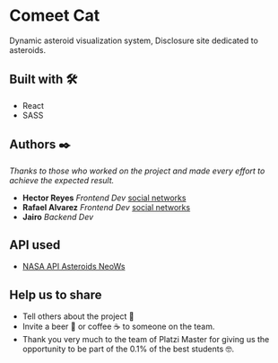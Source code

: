 # Comeet Cat

Dynamic asteroid visualization system, Disclosure site dedicated to asteroids.

## Built with 🛠️

- React
- SASS

## Authors ✒️

_Thanks to those who worked on the project and made every effort to achieve the expected result._

- **Hector Reyes** _Frontend Dev_ [social networks](https://www.instagram.com/conejoestelar/)
- **Rafael Alvarez** _Frontend Dev_ [social networks](https://www.instagram.com/raalvarez_//)
- **Jairo** _Backend Dev_

## API used

- [NASA API Asteroids NeoWs](https://api.nasa.gov/)

## Help us to share

- Tell others about the project 📢
- Invite a beer 🍺 or coffee ☕ to someone on the team.
- Thank you very much to the team of Platzi Master for giving us the opportunity to be part of the 0.1% of the best students 🤓.
